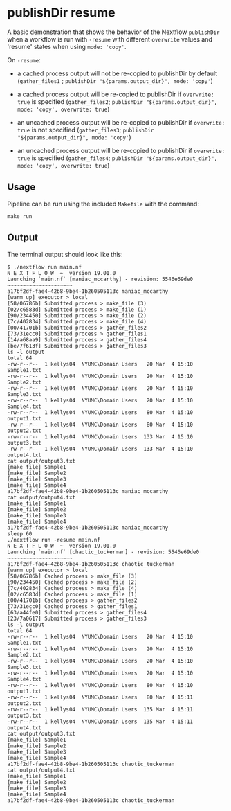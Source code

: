 # publishDir resume

A basic demonstration that shows the behavior of the Nextflow `publishDir` when a workflow is run with `-resume` with different `overwrite` values and 'resume' states when using `mode: 'copy'`.

On `-resume`:

- a cached process output will not be re-copied to publishDir by default (`gather_files1` ; `publishDir "${params.output_dir}", mode: 'copy'`)

- a cached process output will be re-copied to publishDir if `overwrite: true` is specified (`gather_files2`; `publishDir "${params.output_dir}", mode: 'copy', overwrite: true`)

- an uncached process output will be re-copied to publishDir if `overwrite: true` is not specified (`gather_files3`; `publishDir "${params.output_dir}", mode: 'copy'`)

- an uncached process output will be re-copied to publishDir if `overwrite: true` is specified (`gather_files4`; `publishDir "${params.output_dir}", mode: 'copy', overwrite: true`)


## Usage

Pipeline can be run using the included `Makefile` with the command:

```
make run
```

## Output

The terminal output should look like this:

```
$ ./nextflow run main.nf
N E X T F L O W  ~  version 19.01.0
Launching `main.nf` [maniac_mccarthy] - revision: 5546e69de0
~~~~~~~~~~~~~~~~~~~~~
a17bf2df-fae4-42b8-9be4-1b260505113c maniac_mccarthy
[warm up] executor > local
[58/06786b] Submitted process > make_file (3)
[02/c6583d] Submitted process > make_file (1)
[90/234450] Submitted process > make_file (2)
[7c/402834] Submitted process > make_file (4)
[00/41701b] Submitted process > gather_files2
[73/31ecc0] Submitted process > gather_files1
[14/a68aa9] Submitted process > gather_files4
[be/7f613f] Submitted process > gather_files3
ls -l output
total 64
-rw-r--r--  1 kellys04  NYUMC\Domain Users   20 Mar  4 15:10 Sample1.txt
-rw-r--r--  1 kellys04  NYUMC\Domain Users   20 Mar  4 15:10 Sample2.txt
-rw-r--r--  1 kellys04  NYUMC\Domain Users   20 Mar  4 15:10 Sample3.txt
-rw-r--r--  1 kellys04  NYUMC\Domain Users   20 Mar  4 15:10 Sample4.txt
-rw-r--r--  1 kellys04  NYUMC\Domain Users   80 Mar  4 15:10 output1.txt
-rw-r--r--  1 kellys04  NYUMC\Domain Users   80 Mar  4 15:10 output2.txt
-rw-r--r--  1 kellys04  NYUMC\Domain Users  133 Mar  4 15:10 output3.txt
-rw-r--r--  1 kellys04  NYUMC\Domain Users  133 Mar  4 15:10 output4.txt
cat output/output3.txt
[make_file] Sample1
[make_file] Sample2
[make_file] Sample3
[make_file] Sample4
a17bf2df-fae4-42b8-9be4-1b260505113c maniac_mccarthy
cat output/output4.txt
[make_file] Sample1
[make_file] Sample2
[make_file] Sample3
[make_file] Sample4
a17bf2df-fae4-42b8-9be4-1b260505113c maniac_mccarthy
sleep 60
./nextflow run -resume main.nf
N E X T F L O W  ~  version 19.01.0
Launching `main.nf` [chaotic_tuckerman] - revision: 5546e69de0
~~~~~~~~~~~~~~~~~~~~~
a17bf2df-fae4-42b8-9be4-1b260505113c chaotic_tuckerman
[warm up] executor > local
[58/06786b] Cached process > make_file (3)
[90/234450] Cached process > make_file (2)
[7c/402834] Cached process > make_file (4)
[02/c6583d] Cached process > make_file (1)
[00/41701b] Cached process > gather_files2
[73/31ecc0] Cached process > gather_files1
[63/a44fe0] Submitted process > gather_files4
[23/7a0617] Submitted process > gather_files3
ls -l output
total 64
-rw-r--r--  1 kellys04  NYUMC\Domain Users   20 Mar  4 15:10 Sample1.txt
-rw-r--r--  1 kellys04  NYUMC\Domain Users   20 Mar  4 15:10 Sample2.txt
-rw-r--r--  1 kellys04  NYUMC\Domain Users   20 Mar  4 15:10 Sample3.txt
-rw-r--r--  1 kellys04  NYUMC\Domain Users   20 Mar  4 15:10 Sample4.txt
-rw-r--r--  1 kellys04  NYUMC\Domain Users   80 Mar  4 15:10 output1.txt
-rw-r--r--  1 kellys04  NYUMC\Domain Users   80 Mar  4 15:11 output2.txt
-rw-r--r--  1 kellys04  NYUMC\Domain Users  135 Mar  4 15:11 output3.txt
-rw-r--r--  1 kellys04  NYUMC\Domain Users  135 Mar  4 15:11 output4.txt
cat output/output3.txt
[make_file] Sample1
[make_file] Sample2
[make_file] Sample3
[make_file] Sample4
a17bf2df-fae4-42b8-9be4-1b260505113c chaotic_tuckerman
cat output/output4.txt
[make_file] Sample1
[make_file] Sample2
[make_file] Sample3
[make_file] Sample4
a17bf2df-fae4-42b8-9be4-1b260505113c chaotic_tuckerman
```
